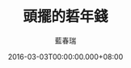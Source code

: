 ---
issue: 162
title: 頭擺的硩年錢
author: 藍春瑞
date: 2016-03-03T00:00:00.000+08:00
topic: 懷想
difficulty: 2
wikidata: Q98095527
wikidata_link: https://www.wikidata.org/wiki/Q98095527
---